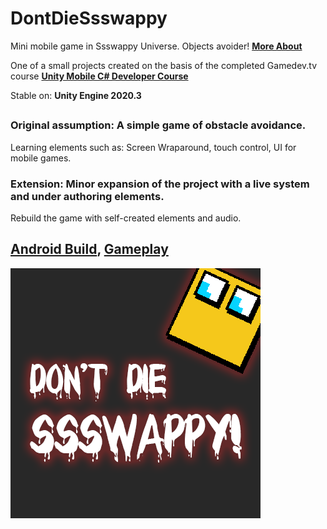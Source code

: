 # DontDieSsswappy
Mini mobile game in Ssswappy Universe. Objects avoider!
**[More About](https://ikommm.github.io/Portfolio/articles/Art_11_en.html)**

One of a small projects created on the basis of the completed Gamedev.tv course
**[Unity Mobile C# Developer Course](https://www.gamedev.tv/p/unity-mobile)**

Stable on: **Unity Engine 2020.3**
##
### Original assumption: A simple game of obstacle avoidance.
Learning elements such as: Screen Wraparound, touch control, UI for mobile games.

### Extension: Minor expansion of the project with a live system and under authoring elements.
Rebuild the game with self-created elements and audio.

## **[Android Build](https://drive.google.com/drive/folders/1uttZQyDITmYVkLxGC-XpdUPYYGNF8rQH?usp=sharing)**, **[Gameplay](https://youtu.be/YIcTMyJyhz4)** 

![DontDieSsswappy Icon](https://github.com/IKOMMM/DontDieSsswappy/blob/main/Don't%20Die%20Ssswappy!/Assets/_2DAssets/Icon_Dontdiessswappy.png "DontDieSsswappy")
